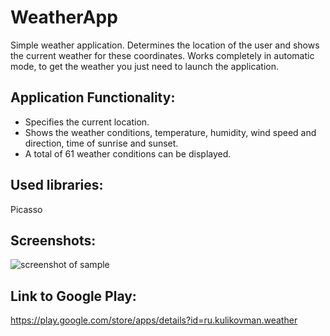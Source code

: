 # WeatherApp
Simple weather application. Determines the location of the user and shows the current weather for these coordinates. Works completely in automatic mode, to get the weather you just need to launch the application.

## Application Functionality:
* Specifies the current location.
* Shows the weather conditions, temperature, humidity, wind speed and direction, time of sunrise and sunset.
* A total of 61 weather conditions can be displayed.

## Used libraries:
Picasso

## Screenshots:
![screenshot of sample](http://kulikovman.ru/android/img/Weather.jpg)

## Link to Google Play:
<https://play.google.com/store/apps/details?id=ru.kulikovman.weather>
